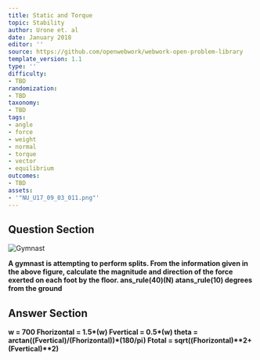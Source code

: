 ```yaml
---
title: Static and Torque
topic: Stability
author: Urone et. al
date: January 2018
editor: ''
source: https://github.com/openwebwork/webwork-open-problem-library
template_version: 1.1
type: ''
difficulty:
- TBD
randomization:
- TBD
taxonomy:
- TBD
tags:
- angle
- force
- weight
- normal
- torque
- vector
- equilibrium
outcomes:
- TBD
assets:
- '"NU_U17_09_03_011.png"'
---
```


## Question Section 

![Gymnast]("NU_U17_09_03_011.png")

<b>
A gymnast is attempting to perform splits. From the information given in the above figure, calculate the magnitude and direction of the force exerted on each foot by the floor.
ans_rule(40)(N) atans_rule(10) degrees from the ground



## Answer Section

w = 700
Fhorizontal = 1.5*(w)
Fvertical = 0.5*(w)
theta = arctan((Fvertical)/(Fhorizontal))*(180/pi)
Ftotal = sqrt((Fhorizontal)**2+(Fvertical)**2)